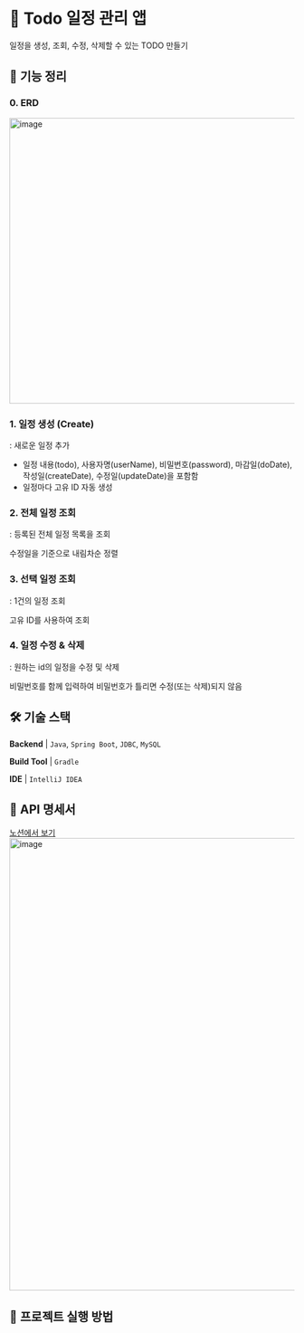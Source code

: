 # 📝 Todo 일정 관리 앱
일정을 생성, 조회, 수정, 삭제할 수 있는 TODO 만들기

## 👀 기능 정리
### 0. ERD
<img width="505" alt="image" src="https://github.com/user-attachments/assets/207edafd-27e3-488f-8d69-1760fdd4690f" />

### 1. 일정 생성 (Create)
: 새로운 일정 추가
- 일정 내용(todo), 사용자명(userName), 비밀번호(password), 마감일(doDate), 작성일(createDate), 수정일(updateDate)을 포함함
- 일정마다 고유 ID 자동 생성

### 2. 전체 일정 조회
: 등록된 전체 일정 목록을 조회

수정일을 기준으로 내림차순 정렬

### 3. 선택 일정 조회
: 1건의 일정 조회

고유 ID를 사용하여 조회

### 4. 일정 수정 & 삭제
: 원하는 id의 일정을 수정 및 삭제

비밀번호를 함께 입력하여 비밀번호가 틀리면 수정(또는 삭제)되지 않음



## 🛠 기술 스택
**Backend** | `Java`, `Spring Boot`, `JDBC`, `MySQL`

**Build Tool** |  `Gradle`

**IDE** | `IntelliJ IDEA`

## 📌 API 명세서
<a href= "https://www.notion.so/1bcc1a66561280ee9a21e02b625e0543?v=1bcc1a6656128031bc2b000cee6fa79b&pvs=4" > 노션에서 보기 </a> 
<img width="800" alt="image" src="https://github.com/user-attachments/assets/af820eda-ff22-45a7-885b-5cfc1a346418" />

## 📍 프로젝트 실행 방법



